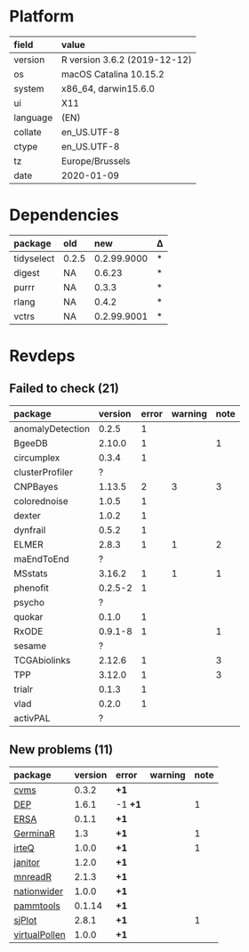 # Platform

|field    |value                        |
|:--------|:----------------------------|
|version  |R version 3.6.2 (2019-12-12) |
|os       |macOS Catalina 10.15.2       |
|system   |x86_64, darwin15.6.0         |
|ui       |X11                          |
|language |(EN)                         |
|collate  |en_US.UTF-8                  |
|ctype    |en_US.UTF-8                  |
|tz       |Europe/Brussels              |
|date     |2020-01-09                   |

# Dependencies

|package    |old   |new         |Δ  |
|:----------|:-----|:-----------|:--|
|tidyselect |0.2.5 |0.2.99.9000 |*  |
|digest     |NA    |0.6.23      |*  |
|purrr      |NA    |0.3.3       |*  |
|rlang      |NA    |0.4.2       |*  |
|vctrs      |NA    |0.2.99.9001 |*  |

# Revdeps

## Failed to check (21)

|package          |version |error |warning |note |
|:----------------|:-------|:-----|:-------|:----|
|anomalyDetection |0.2.5   |1     |        |     |
|BgeeDB           |2.10.0  |1     |        |1    |
|circumplex       |0.3.4   |1     |        |     |
|clusterProfiler  |?       |      |        |     |
|CNPBayes         |1.13.5  |2     |3       |3    |
|colorednoise     |1.0.5   |1     |        |     |
|dexter           |1.0.2   |1     |        |     |
|dynfrail         |0.5.2   |1     |        |     |
|ELMER            |2.8.3   |1     |1       |2    |
|maEndToEnd       |?       |      |        |     |
|MSstats          |3.16.2  |1     |1       |1    |
|phenofit         |0.2.5-2 |1     |        |     |
|psycho           |?       |      |        |     |
|quokar           |0.1.0   |1     |        |     |
|RxODE            |0.9.1-8 |1     |        |1    |
|sesame           |?       |      |        |     |
|TCGAbiolinks     |2.12.6  |1     |        |3    |
|TPP              |3.12.0  |1     |        |3    |
|trialr           |0.1.3   |1     |        |     |
|vlad             |0.2.0   |1     |        |     |
|activPAL         |?       |      |        |     |

## New problems (11)

|package                                    |version |error     |warning |note |
|:------------------------------------------|:-------|:---------|:-------|:----|
|[cvms](problems.md#cvms)                   |0.3.2   |__+1__    |        |     |
|[DEP](problems.md#dep)                     |1.6.1   |-1 __+1__ |        |1    |
|[ERSA](problems.md#ersa)                   |0.1.1   |__+1__    |        |     |
|[GerminaR](problems.md#germinar)           |1.3     |__+1__    |        |1    |
|[irteQ](problems.md#irteq)                 |1.0.0   |__+1__    |        |1    |
|[janitor](problems.md#janitor)             |1.2.0   |__+1__    |        |     |
|[mnreadR](problems.md#mnreadr)             |2.1.3   |__+1__    |        |     |
|[nationwider](problems.md#nationwider)     |1.0.0   |__+1__    |        |     |
|[pammtools](problems.md#pammtools)         |0.1.14  |__+1__    |        |     |
|[sjPlot](problems.md#sjplot)               |2.8.1   |__+1__    |        |1    |
|[virtualPollen](problems.md#virtualpollen) |1.0.0   |__+1__    |        |     |

